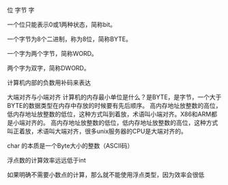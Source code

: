位 字节 字

一个位只能表示0或1两种状态，简称bit。

一个字节为8个二进制，称为8位，简称BYTE。

一个字为两个字节，简称WORD。

两个字为双字，简称DWORD。



计算机内部的负数用补码来表达



大端对齐与小端对齐
计算机的内存最小单位是什么？是BYTE，是字节，一个大于BYTE的数据类型在内存中存放的时候要有先后顺序。
高内存地址放整数的高位，低内存地址放整数的低位，这种方式叫到着放，术语叫小端对齐。X86和ARM都是小端对齐的。
高内存地址放整数的低位，低内存地址放整数的高位，这种方式叫正着放，术语叫大端对齐，很多unix服务器的CPU是大端对齐的。



char 的本质是一个Byte大小的整数（ASCII码）





浮点数的计算效率远远低于int

如果明确不需要小数点的计算，那么就不能使用浮点类型，因为效率会很低





















